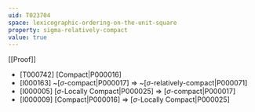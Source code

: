 ```yaml
---
uid: T023704
space: lexicographic-ordering-on-the-unit-square
property: sigma-relatively-compact
value: true
---
```

[[Proof]]

* [T000742] [Compact|P000016]
* [I000163] ~[$\sigma$-compact|P000017] => ~[$\sigma$-relatively-compact|P000071]
* [I000005] [$\sigma$-Locally Compact|P000025] => [$\sigma$-compact|P000017]
* [I000009] [Compact|P000016] => [$\sigma$-Locally Compact|P000025]

